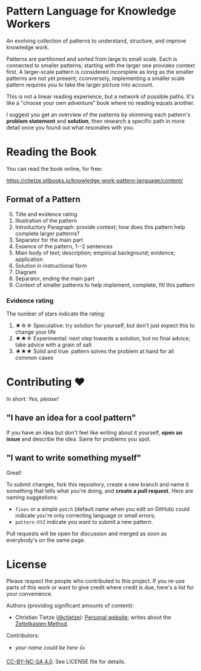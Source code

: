 # Pattern Language for Knowledge Workers

An evolving collection of patterns to understand, structure, and improve knowledge work.

Patterns are partitioned and sorted from large to small scale. Each is connected to smaller patterns; starting with the larger one provides context first. A larger-scale pattern is considered incomplete as long as the smaller patterns are not yet present; cconversely, implementing a smaller scale pattern requires you to take the larger picture into account.

This is not a linear reading experience, but a network of possible paths. It's like a "choose your own adventure" book where no reading equals another.

I suggest you get an overview of the patterns by skimming each pattern's **problem statement** and **solution**, then research a specific path in more detail once you found out what resonates with you.

# Reading the Book

You can read the book online, for free:

<https://ctietze.gitbooks.io/knowledge-work-pattern-language/content/>

## Format of a Pattern

0. Title and evidence rating
1. Illustration of the pattern
2. Introductory Paragraph: provide context; how does this pattern help complete larger patterns?
3. Separator for the main part
4. Essence of the pattern, 1--2 sentences
5. Main body of text; description; empirical background; evidence; application
6. Solution in instructional form
7. Diagram
8. Separator, ending the main part
9. Context of smaller patterns to help implement, complete, fill this pattern

### Evidence rating

The number of stars indicate the rating:

1. ★☆☆ Speculative: try solution for yourself, but don't just expect this to change your life
2. ★★☆ Experimental: next step towards a solution, but no final advice; take advice with a grain of salt
3. ★★★ Solid and true: pattern solves the problem at hand for all common cases

# Contributing ❤️

In short: _Yes, please!_

## "I have an idea for a cool pattern"

If you have an idea but don't feel like writing about it yourself, **open an issue** and describe the idea. Same for problems you spot.


## "I want to write something myself"

Great!

To submit changes, fork this repository, create a new branch and name it something that tells what you're doing, and **create a pull request.** Here are naming suggestions:

* `fixes` or a simple `patch` (default name when you edit on GitHub) could indicate you're only correcting language or small errors;
* `pattern-XYZ` indicate you want to submit a new pattern.

Pull requests will be open for discussion and merged as soon as everybody's on the same page.


# License

Please respect the people who contributed to this project. If you re-use parts of this work or want to give credit where credit is due, here's a list for your convenience.

Authors (providing significant amounts of content):

* Christian Tietze ([@ctietze](http://twitter.com/ctietze)): [Personal website](https://christiantietze.de/); writes about the [Zettelkasten Method](http://zettelkasten.de/).

Contributors:

* _your name could be here_ 👍

[CC-BY-NC-SA 4.0](https://creativecommons.org/licenses/by-nc-sa/4.0/). See LICENSE file for details.
